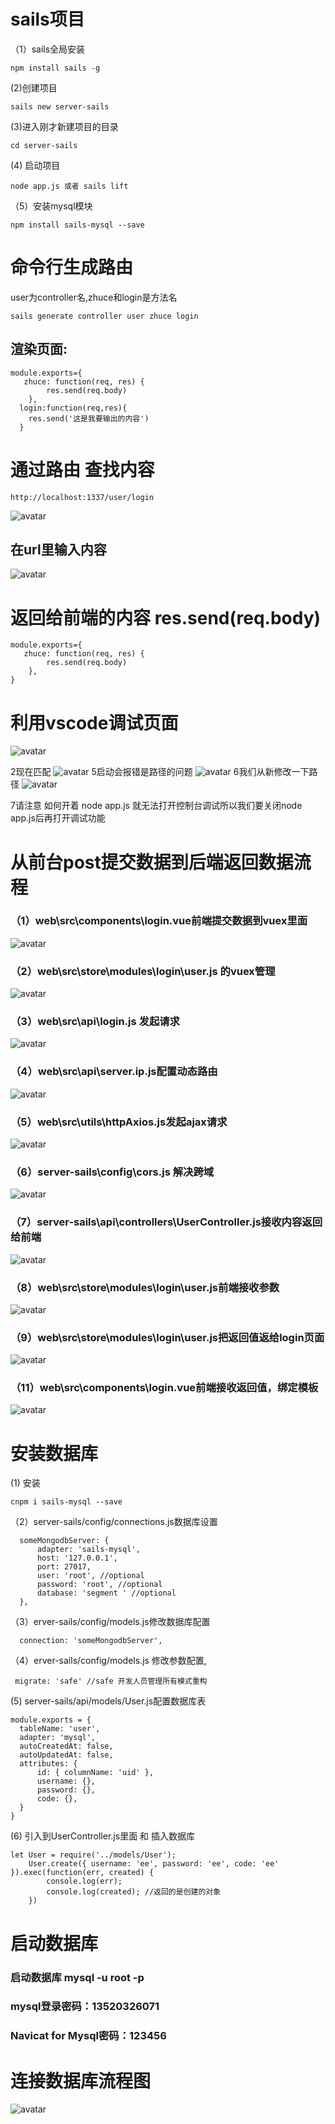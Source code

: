# sails项目
（1）sails全局安装

```
npm install sails -g
```
(2)创建项目
```
sails new server-sails
```
(3)进入刚才新建项目的目录
```
cd server-sails
```
(4) 启动项目
```
node app.js 或者 sails lift
```
（5）安装mysql模块
```
npm install sails-mysql --save 
```

# 命令行生成路由
user为controller名,zhuce和login是方法名 
```
sails generate controller user zhuce login  
```
## 渲染页面:
```
module.exports={ 
   zhuce: function(req, res) {
        res.send(req.body)
    },
  login:function(req,res){ 
    res.send('这是我要输出的内容')
  } 
```
# 通过路由 查找内容
```
http://localhost:1337/user/login
```
![avatar](./images/1.png)
## 在url里输入内容
![avatar](./images/2.png)

# 返回给前端的内容  res.send(req.body)
```
module.exports={ 
   zhuce: function(req, res) {
        res.send(req.body)
    },
}
```


# 利用vscode调试页面
![avatar](./images/3.png)

2现在匹配
![avatar](./images/4.png)
5启动会报错是路径的问题
![avatar](./images/5.png)
6我们从新修改一下路径
![avatar](./images/6.png)

7请注意 如何开着 node app.js 就无法打开控制台调试所以我们要关闭node app.js后再打开调试功能


# 从前台post提交数据到后端返回数据流程
  
### （1）web\src\components\login.vue前端提交数据到vuex里面
![avatar](./images/7.png)

### （2）web\src\store\modules\login\user.js 的vuex管理
![avatar](./images/8.png)
### （3）web\src\api\login.js 发起请求
![avatar](./images/9.png)
### （4）web\src\api\server.ip.js配置动态路由
![avatar](./images/10.png)
### （5）web\src\utils\httpAxios.js发起ajax请求
![avatar](./images/11.png)
### （6）server-sails\config\cors.js 解决跨域
![avatar](./images/12.png)
### （7）server-sails\api\controllers\UserController.js接收内容返回给前端
![avatar](./images/13.png)
### （8）web\src\store\modules\login\user.js前端接收参数
![avatar](./images/14.png)
### （9）web\src\store\modules\login\user.js把返回值返给login页面
![avatar](./images/15.png)
### （11）web\src\components\login.vue前端接收返回值，绑定模板
![avatar](./images/16.png)


# 安装数据库
(1) 安装
```
cnpm i sails-mysql --save
```
（2）server-sails/config/connections.js数据库设置
```
  someMongodbServer: {
      adapter: 'sails-mysql',
      host: '127.0.0.1',
      port: 27017,
      user: 'root', //optional
      password: 'root', //optional
      database: 'segment ' //optional
  },
```
（3）erver-sails/config/models.js修改数据库配置
```
  connection: 'someMongodbServer',
```
（4）erver-sails/config/models.js 修改参数配置,
```
 migrate: 'safe' //safe 开发人员管理所有模式重构 
```
(5) server-sails/api/models/User.js配置数据库表
```
module.exports = {
  tableName: 'user',
  adapter: 'mysql',
  autoCreatedAt: false,
  autoUpdatedAt: false,
  attributes: {
      id: { columnName: 'uid' },
      username: {},
      password: {},
      code: {},
  }
}
```
(6) 引入到UserController.js里面 和   插入数据库
```
let User = require('../models/User');  
    User.create({ username: 'ee', password: 'ee', code: 'ee' }).exec(function(err, created) {
        console.log(err);
        console.log(created); //返回的是创建的对象    
    })
```
# 启动数据库
### 启动数据库  mysql -u root -p
### mysql登录密码：13520326071

### Navicat for Mysql密码：123456

# 连接数据库流程图
![avatar](./images/17.png)
